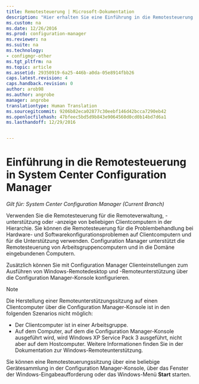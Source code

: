 ```yaml
---
title: Remotesteuerung | Microsoft-Dokumentation
description: "Hier erhalten Sie eine Einführung in die Remotesteuerung in System Center Configuration Manager."
ms.custom: na
ms.date: 12/26/2016
ms.prod: configuration-manager
ms.reviewer: na
ms.suite: na
ms.technology:
- configmgr-other
ms.tgt_pltfrm: na
ms.topic: article
ms.assetid: 29350919-6a25-446b-a0da-05e8914fbb26
caps.latest.revision: 4
caps.handback.revision: 0
author: arob98
ms.author: angrobe
manager: angrobe
translationtype: Human Translation
ms.sourcegitcommit: 9206b82eca02877c30eebf146d42bcca7290eb42
ms.openlocfilehash: 47bfeec5bd5d9b843e9064560d0cd0b14bd7d6a1
ms.lasthandoff: 12/29/2016


---
```

# <a name="introduction-to-remote-control-in-system-center-configuration-manager"></a>Einführung in die Remotesteuerung in System Center Configuration Manager

*Gilt für: System Center Configuration Manager (Current Branch)*

Verwenden Sie die Remotesteuerung für die Remoteverwaltung, -unterstützung oder -anzeige von beliebigen Clientcomputern in der Hierarchie. Sie können die Remotesteuerung für die Problembehandlung bei Hardware- und Softwarekonfigurationsproblemen auf Clientcomputern und für die Unterstützung verwenden. Configuration Manager unterstützt die Remotesteuerung von Arbeitsgruppencomputern und in die Domäne eingebundenen Computern.  

Zusätzlich können Sie mit Configuration Manager Clienteinstellungen zum Ausführen von Windows-Remotedesktop und -Remoteunterstützung über die Configuration Manager-Konsole konfigurieren.  

> [!NOTE]  
>  Die Herstellung einer Remoteunterstützungssitzung auf einen Clientcomputer über die Configuration Manager-Konsole ist in den folgenden Szenarios nicht möglich:  
>   
>  -   Der Clientcomputer ist in einer Arbeitsgruppe.  
> -   Auf dem Computer, auf dem die Configuration Manager-Konsole ausgeführt wird, wird Windows XP Service Pack 3 ausgeführt, nicht aber auf dem Hostcomputer. Weitere Informationen finden Sie in der Dokumentation zur Windows-Remoteunterstützung.  

 Sie können eine Remotesteuerungssitzung über eine beliebige Gerätesammlung in der Configuration Manager-Konsole, über das Fenster der Windows-Eingabeaufforderung oder das Windows-Menü **Start** starten.  

